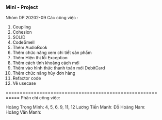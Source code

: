 ### Mini - Project ###
Nhóm DP.20202-09
Các công việc : 
1. Coupling
2. Cohesion
3. SOLID
4. CodeSmell
5. Thêm AudioBook
6. Thêm chức năng xem chi tiết sản phẩm
7. Thêm Hiện thị lỗi Exception
8. Thêm cách tính khoảng cách mới
9. Thêm vào hình thức thanh toán mới DebitCard
10. Thêm chức năng hủy đơn hàng
11. Refactor code
12. Vẽ usecase

===========================================================
Phân chi công việc:

Hoàng Trọng Minh: 4, 5, 6, 9, 11, 12 
Lương Tiến Manh:
Đỗ Hoàng Nam:
Hoàng Văn Manh: 
